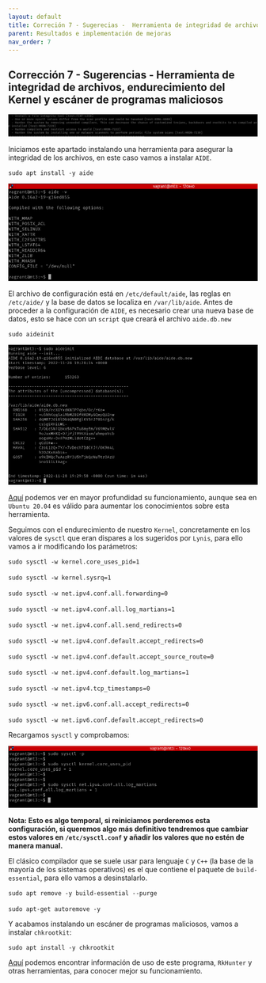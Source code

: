 ```yaml
---
layout: default
title: Correción 7 - Sugerecias -  Herramienta de integridad de archivos, endurecimiento del Kernel y escáner de programas maliciosos
parent: Resultados e implementación de mejoras
nav_order: 7
---
```


## Corrección 7 - Sugerencias - Herramienta de integridad de archivos, endurecimiento del Kernel y escáner de programas maliciosos

<img src="https://raw.githubusercontent.com/crivmar/crivmar-lynis.github.io/main/assets/images/48.png"/>

Iniciamos este apartado instalando una herramienta para asegurar la integridad de los archivos, en este caso vamos a instalar `AIDE`.

~~~
sudo apt install -y aide
~~~

<img src="https://raw.githubusercontent.com/crivmar/crivmar-lynis.github.io/main/assets/images/49.png"/>

El archivo de configuración está en `/etc/default/aide`, las reglas en `/etc/aide/` y la base de datos se localiza en `/var/lib/aide`. Antes de proceder a la configuración de `AIDE`, es necesario crear una nueva base de datos, esto se hace con un `script` que creará el archivo `aide.db.new`

~~~
sudo aideinit
~~~

<img src="https://raw.githubusercontent.com/crivmar/crivmar-lynis.github.io/main/assets/images/50.png"/>


[Aquí](https://kifarunix.com/install-and-configure-aide-on-ubuntu-20-04/) podemos ver en mayor profundidad su funcionamiento, aunque sea en `Ubuntu 20.04` es válido para aumentar los conocimientos sobre esta herramienta.

Seguimos con el endurecimiento de nuestro `Kernel`, concretamente en los valores de `sysctl` que eran dispares a los sugeridos por `Lynis`, para ello vamos a ir modificando los parámetros:

~~~
sudo sysctl -w kernel.core_uses_pid=1

sudo sysctl -w kernel.sysrq=1

sudo sysctl -w net.ipv4.conf.all.forwarding=0

sudo sysctl -w net.ipv4.conf.all.log_martians=1

sudo sysctl -w net.ipv4.conf.all.send_redirects=0

sudo sysctl -w net.ipv4.conf.default.accept_redirects=0

sudo sysctl -w net.ipv4.conf.default.accept_source_route=0

sudo sysctl -w net.ipv4.conf.default.log_martians=1

sudo sysctl -w net.ipv4.tcp_timestamps=0

sudo sysctl -w net.ipv6.conf.all.accept_redirects=0

sudo sysctl -w net.ipv6.conf.default.accept_redirects=0
~~~

Recargamos `sysctl` y comprobamos:

<img src="https://raw.githubusercontent.com/crivmar/crivmar-lynis.github.io/main/assets/images/51.png"/>


**Nota: Esto es algo temporal, si reiniciamos perderemos esta configuración, si queremos algo más definitivo tendremos que cambiar estos valores en `/etc/sysctl.conf` y añadir los valores que no estén de manera manual.**


El clásico compilador que se suele usar para lenguaje `C` y `C++` (la base de la mayoría de los sistemas operativos) es el que contiene el paquete de `build-essential`, para ello vamos a desinstalarlo.

~~~
sudo apt remove -y build-essential --purge

sudo apt-get autoremove -y
~~~


Y acabamos instalando un escáner de programas maliciosos, vamos a instalar `chkrootkit`:

~~~
sudo apt install -y chkrootkit
~~~

[Aquí](https://esgeeks.com/buscar-rootkits-linux-rkhunter-chkrootkit/) podemos encontrar información de uso de este programa, `RkHunter` y otras herramientas, para conocer mejor su funcionamiento.